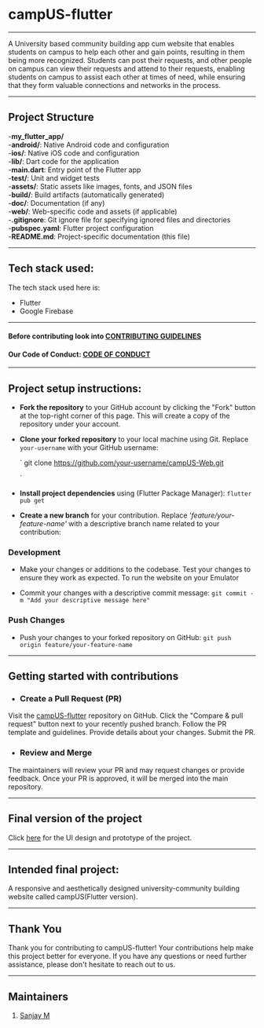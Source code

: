 # campUS-flutter
-------
A University based community building app cum website that enables students on campus to help each other and gain points, resulting in them being more recognized. Students can post their requests, and other people on campus can view their requests and attend to their requests, enabling students on campus to assist each other at times of need, while ensuring that they form valuable connections and networks in the process.

<hr>

## Project Structure

-**my_flutter_app/**<br/>
  -**android/**:       Native Android code and configuration<br />
  -**ios/**:           Native iOS code and configuration<br />
  -**lib/**:           Dart code for the application<br />
  -**main.dart**:   Entry point of the Flutter app<br />
  -**test/**:           Unit and widget tests<br />
  -**assets/**:         Static assets like images, fonts, and JSON files<br />
  -**build/**:         Build artifacts (automatically generated)<br />
  -**doc/**:            Documentation (if any)<br />
  -**web/**:           Web-specific code and assets (if applicable)<br />
  -**.gitignore**:    Git ignore file for specifying ignored files and directories<br />
  -**pubspec.yaml**:   Flutter project configuration<br />
-**README.md**:      Project-specific documentation (this file)<br />


<hr>

## Tech stack used:
The tech stack used here is:

- Flutter
- Google Firebase


<hr>

#### Before contributing look into [CONTRIBUTING GUIDELINES](./CONTRIBUTING.md)
#### Our Code of Conduct: [CODE OF CONDUCT](./CODE_OF_CONDUCT.md)
<hr>

## Project setup instructions:
 
- **Fork the repository** to your GitHub account by clicking the "Fork" button at the top-right corner of this page. This will create a copy of the repository under your account.

- **Clone your forked repository** to your local machine using Git. Replace `your-username` with your GitHub username:

   `
   git clone https://github.com/your-username/campUS-Web.git
   
   `
   
- **Install project dependencies** using (Flutter Package Manager): `flutter pub get`

- **Create a new branch** for your contribution. Replace *'feature/your-feature-name'* with a descriptive branch name related to your contribution:

### Development

- Make your changes or additions to the codebase. Test your changes to ensure they work as expected. To run the website on your Emulator
 

- Commit your changes with a descriptive commit message:
   `git commit -m "Add your descriptive message here" `

### Push Changes

- Push your changes to your forked repository on GitHub:
`git push origin feature/your-feature-name`

<hr>

## Getting started with contributions

- ### Create a Pull Request (PR)

Visit the [campUS-flutter](https://github.com/gdsc-jssstu/campUS-flutter) repository on GitHub.
Click the "Compare & pull request" button next to your recently pushed branch.
Follow the PR template and guidelines. Provide details about your changes.
Submit the PR.

- ### Review and Merge

The maintainers will review your PR and may request changes or provide feedback.
Once your PR is approved, it will be merged into the main repository.

<hr>

## Final version of the project

<!--- Place the link to the Figma file inside () --->
Click [here](https://www.figma.com/proto/fg2pUtJ4oJmUfScwGD7oRo/CampusUs-Mobile-version?page-id=0%3A1&type=design&node-id=2-1718&viewport=646%2C313%2C0.12&t=tqwzJk8lSFjigPaY-1&scaling=scale-down&starting-point-node-id=2%3A1718&mode=design) for the UI design and prototype of the project.

<hr>

## Intended final project:

A responsive and aesthetically designed university-community building website called campUS(Flutter version).

 <hr>

## Thank You

Thank you for contributing to campUS-flutter! Your contributions help make this project better for everyone.
If you have any questions or need further assistance, please don't hesitate to reach out to us.

<hr>

## Maintainers
1) [Sanjay M](https://github.com/sanjay14073)

